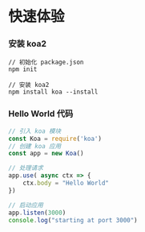 # 快速体验

### 安装 koa2

```shell
// 初始化 package.json
npm init

// 安装 koa2
npm install koa --install
```

### Hello World 代码

```js
// 引入 koa 模块
const Koa = require('koa')
// 创建 koa 应用
const app = new Koa()

// 处理请求
app.use( async ctx => {
    ctx.body = "Hello World"
})

// 启动应用
app.listen(3000)
console.log("starting at port 3000")
```



